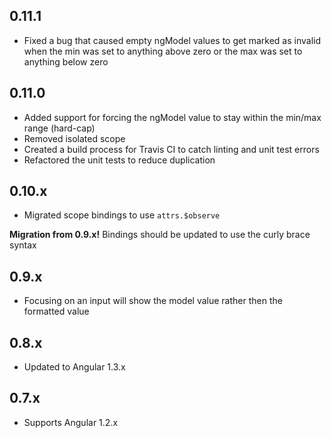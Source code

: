 ## 0.11.1

* Fixed a bug that caused empty ngModel values to get marked as invalid when the min was set to anything above zero or the max was set to anything below zero

## 0.11.0

* Added support for forcing the ngModel value to stay within the min/max range (hard-cap)
* Removed isolated scope
* Created a build process for Travis CI to catch linting and unit test errors
* Refactored the unit tests to reduce duplication

## 0.10.x

* Migrated scope bindings to use `attrs.$observe`

**Migration from 0.9.x!**
Bindings should be updated to use the curly brace syntax

## 0.9.x

* Focusing on an input will show the model value rather then the formatted value

## 0.8.x

* Updated to Angular 1.3.x

## 0.7.x

* Supports Angular 1.2.x
